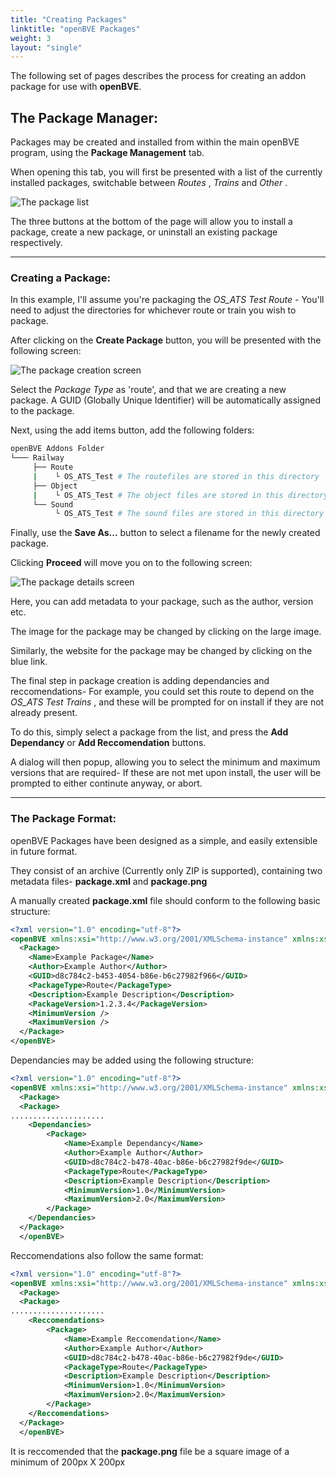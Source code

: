 ```yaml
---
title: "Creating Packages"
linktitle: "openBVE Packages"
weight: 3
layout: "single"
---
```


The following set of pages describes the process for creating an addon package for use with **openBVE**.

## The Package Manager:

Packages may be created and installed from within the main openBVE program, using the **Package Management** tab.

When opening this tab, you will first be presented with a list of the currently installed packages, switchable between *Routes* , *Trains* and *Other* .

<img src="/images/packages/main.jpg" class="img-fluid" alt="The package list">

The three buttons at the bottom of the page will allow you to install a package, create a new package, or uninstall an existing package respectively.

------

### Creating a Package:

In this example, I'll assume you're packaging the *OS_ATS Test Route* - You'll need to adjust the directories for whichever route or train you wish to package.

After clicking on the **Create Package** button, you will be presented with the following screen:

<img src="/images/packages/create1.jpg" class="img-fluid" alt="The package creation screen">

Select the *Package Type* as 'route', and that we are creating a new package. A GUID (Globally Unique Identifier) will be automatically assigned to the package.

Next, using the add items button, add the following folders:

```bash
openBVE Addons Folder
└─── Railway
     ├── Route
     |    └ OS_ATS_Test	# The routefiles are stored in this directory
     ├── Object
     |    └ OS_ATS_Test	# The object files are stored in this directory
     └── Sound
          └ OS_ATS_Test	# The sound files are stored in this directory
```

Finally, use the **Save As...** button to select a filename for the newly created package.

Clicking **Proceed** will move you on to the following screen:

<img src="/images/packages/create2.jpg" class="img-fluid" alt="The package details screen">

Here, you can add metadata to your package, such as the author, version etc.

The image for the package may be changed by clicking on the large image.

Similarly, the website for the package may be changed by clicking on the blue link.

The final step in package creation is adding dependancies and reccomendations- For example, you could set this route to depend on the *OS_ATS Test Trains* , and these will be prompted for on install if they are not already present.

To do this, simply select a package from the list, and press the **Add Dependancy** or **Add Reccomendation** buttons.

A dialog will then popup, allowing you to select the minimum and maximum versions that are required- If these are not met upon install, the user will be prompted to either continute anyway, or abort.

------

### The Package Format:

openBVE Packages have been designed as a simple, and easily extensible in future format.

They consist of an archive (Currently only ZIP is supported), containing two metadata files- **package.xml** and **package.png**

A manually created **package.xml** file should conform to the following basic structure:

```xml
<?xml version="1.0" encoding="utf-8"?>
<openBVE xmlns:xsi="http://www.w3.org/2001/XMLSchema-instance" xmlns:xsd="http://www.w3.org/2001/XMLSchema">
  <Package>
    <Name>Example Package</Name>
    <Author>Example Author</Author>
    <GUID>d8c784c2-b453-4054-b86e-b6c27982f966</GUID>
    <PackageType>Route</PackageType>
    <Description>Example Description</Description>
    <PackageVersion>1.2.3.4</PackageVersion>
    <MinimumVersion />
    <MaximumVersion />
  </Package>
</openBVE>
```

Dependancies may be added using the following structure:

```xml
<?xml version="1.0" encoding="utf-8"?>
<openBVE xmlns:xsi="http://www.w3.org/2001/XMLSchema-instance" xmlns:xsd="http://www.w3.org/2001/XMLSchema">
  <Package>
  <Package>
.....................
	<Dependancies>
		<Package>
			<Name>Example Dependancy</Name>
			<Author>Example Author</Author>
			<GUID>d8c784c2-b478-40ac-b86e-b6c27982f9de</GUID>
			<PackageType>Route</PackageType>
			<Description>Example Description</Description>
			<MinimumVersion>1.0</MinimumVersion>
			<MaximumVersion>2.0</MaximumVersion>
		</Package>	
	</Dependancies>
  </Package>
  </openBVE>
```

Reccomendations also follow the same format:

```xml
<?xml version="1.0" encoding="utf-8"?>
<openBVE xmlns:xsi="http://www.w3.org/2001/XMLSchema-instance" xmlns:xsd="http://www.w3.org/2001/XMLSchema">
  <Package>
  <Package>
.....................
	<Reccomendations>
		<Package>
			<Name>Example Reccomendation</Name>
			<Author>Example Author</Author>
			<GUID>d8c784c2-b478-40ac-b86e-b6c27982f9de</GUID>
			<PackageType>Route</PackageType>
			<Description>Example Description</Description>
			<MinimumVersion>1.0</MinimumVersion>
			<MaximumVersion>2.0</MaximumVersion>
		</Package>	
	</Reccomendations>
  </Package>
  </openBVE>
```

It is reccomended that the **package.png** file be a square image of a minimum of 200px X 200px